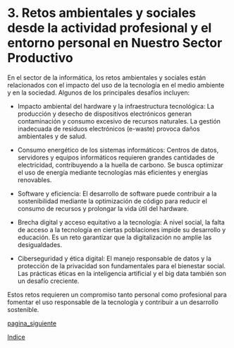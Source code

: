 # 3. Retos ambientales y sociales desde la actividad profesional y el entorno personal en Nuestro Sector Productivo

En el sector de la informática, los retos ambientales y sociales están relacionados con el impacto del uso de la tecnología en el medio ambiente y en la sociedad. Algunos de los principales desafíos incluyen:

- Impacto ambiental del hardware y la infraestructura tecnológica: La producción y desecho de dispositivos electrónicos generan contaminación y consumo excesivo de recursos naturales. La gestión inadecuada de residuos electrónicos (e-waste) provoca daños ambientales y de salud.

- Consumo energético de los sistemas informáticos: Centros de datos, servidores y equipos informáticos requieren grandes cantidades de electricidad, contribuyendo a la huella de carbono. Se busca optimizar el uso de energía mediante tecnologías más eficientes y energías renovables.

- Software y eficiencia: El desarrollo de software puede contribuir a la sostenibilidad mediante la optimización de código para reducir el consumo de recursos y prolongar la vida útil del hardware.

- Brecha digital y acceso equitativo a la tecnología: A nivel social, la falta de acceso a la tecnología en ciertas poblaciones impide su desarrollo y educación. Es un reto garantizar que la digitalización no amplíe las desigualdades.

- Ciberseguridad y ética digital: El manejo responsable de datos y la protección de la privacidad son fundamentales para el bienestar social. Las prácticas éticas en la inteligencia artificial y el big data también son un desafío creciente.

Estos retos requieren un compromiso tanto personal como profesional para fomentar el uso responsable de la tecnología y contribuir a un desarrollo sostenible.

[pagina_siguiente](punto3_1.md)

[Indice](../md_pisa3_grupoC.md)